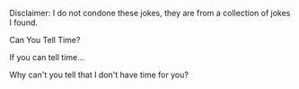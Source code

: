 Disclaimer: I do not condone these jokes, they are from a collection of jokes I found.

Can You Tell Time?

If you can tell time...

Why can't you tell that I don't have time for you?

